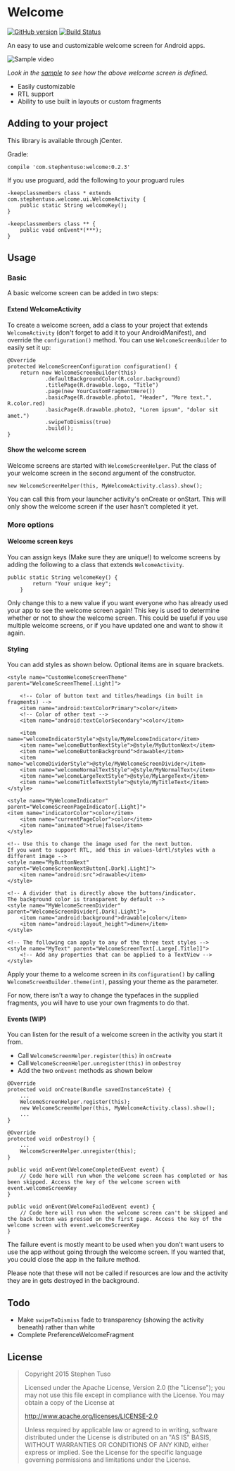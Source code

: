 Welcome
=======

[![GitHub version](https://badge.fury.io/gh/stephentuso%2Fwelcome-android.svg)](https://badge.fury.io/gh/stephentuso%2Fwelcome-android) [![Build Status](https://travis-ci.org/stephentuso/welcome-android.svg?branch=master)](https://travis-ci.org/stephentuso/welcome-android)

An easy to use and customizable welcome screen for Android apps.

![Sample video](https://raw.githubusercontent.com/stephentuso/welcome-android/master/media/sample-video.gif)

*Look in the [sample](https://github.com/stephentuso/welcome-android/blob/master/sample/src/main/java/com/stephentuso/welcomeexample/MyWelcomeActivity.java) to see how the above welcome screen is defined.*

-	Easily customizable
-	RTL support
-	Ability to use built in layouts or custom fragments

Adding to your project
----------------------

This library is available through jCenter.

Gradle:

```
compile 'com.stephentuso:welcome:0.2.3'
```

If you use proguard, add the following to your proguard rules

```
-keepclassmembers class * extends com.stephentuso.welcome.ui.WelcomeActivity {
    public static String welcomeKey();
}

-keepclassmembers class ** {
    public void onEvent*(***);
}
```

Usage
-----

### Basic

A basic welcome screen can be added in two steps:

#### Extend WelcomeActivity

To create a welcome screen, add a class to your project that extends `WelcomeActivity` (don't forget to add it to your AndroidManifest), and override the `configuration()` method. You can use `WelcomeScreenBuilder` to easily set it up:

```
@Override
protected WelcomeScreenConfiguration configuration() {
    return new WelcomeScreenBuilder(this)
            .defaultBackgroundColor(R.color.background)
            .titlePage(R.drawable.logo, "Title")
            .page(new YourCustomFragmentHere())
            .basicPage(R.drawable.photo1, "Header", "More text.", R.color.red)
            .basicPage(R.drawable.photo2, "Lorem ipsum", "dolor sit amet.")
            .swipeToDismiss(true)
            .build();
}
```

#### Show the welcome screen

Welcome screens are started with `WelcomeScreenHelper`. Put the class of your welcome screen in the second argument of the constructor.

```
new WelcomeScreenHelper(this, MyWelcomeActivity.class).show();
```

You can call this from your launcher activity's onCreate or onStart. This will only show the welcome screen if the user hasn't completed it yet.

### More options

#### Welcome screen keys

You can assign keys (Make sure they are unique!) to welcome screens by adding the following to a class that extends `WelcomeActivity`.

```
public static String welcomeKey() {
        return "Your unique key";
    }
```

Only change this to a new value if you want everyone who has already used your app to see the welcome screen again! This key is used to determine whether or not to show the welcome screen. This could be useful if you use multiple welcome screens, or if you have updated one and want to show it again.

#### Styling

You can add styles as shown below. Optional items are in square brackets.

```
<style name="CustomWelcomeScreenTheme" parent="WelcomeScreenTheme[.Light]">

    <!-- Color of button text and titles/headings (in built in fragments) -->
    <item name="android:textColorPrimary">color</item>
    <!-- Color of other text -->
    <item name="android:textColorSecondary">color</item>

    <item name="welcomeIndicatorStyle">@style/MyWelcomeIndicator</item>
    <item name="welcomeButtonNextStyle">@style/MyButtonNext</item>
    <item name="welcomeButtonBackground">drawable</item>
    <item name="welcomeDividerStyle">@style/MyWelcomeScreenDivider</item>
    <item name="welcomeNormalTextStyle">@style/MyNormalText</item>
    <item name="welcomeLargeTextStyle">@style/MyLargeText</item>
    <item name="welcomeTitleTextStyle">@style/MyTitleText</item>
</style>

<style name="MyWelcomeIndicator" parent="WelcomeScreenPageIndicator[.Light]">
<item name="indicatorColor">color</item>
    <item name="currentPageColor">color</item>
    <item name="animated">true|false</item>
</style>

<!-- Use this to change the image used for the next button.
If you want to support RTL, add this in values-ldrtl/styles with a different image -->
<style name="MyButtonNext" parent="WelcomeScreenNextButton[.Dark|.Light]">
    <item name="android:src">drawable</item>
</style>

<!-- A divider that is directly above the buttons/indicator.
The background color is transparent by default -->
<style name="MyWelcomeScreenDivider" parent="WelcomeScreenDivider[.Dark|.Light]">
    <item name="android:background">drawable|color</item>
    <item name="android:layout_height">dimen</item>
</style>

<!-- The following can apply to any of the three text styles -->
<style name="MyText" parent="WelcomeScreenText[.Large[.Title]]">
    <!-- Add any properties that can be applied to a TextView -->
</style>

```

Apply your theme to a welcome screen in its `configuration()` by calling `WelcomeScreenBuilder.theme(int)`, passing your theme as the parameter.

For now, there isn't a way to change the typefaces in the supplied fragments, you will have to use your own fragments to do that.

#### Events (WIP)

You can listen for the result of a welcome screen in the activity you start it from.

-	Call `WelcomeScreenHelper.register(this)` in `onCreate`
-	Call `WelcomeScreenHelper.unregister(this)` in `onDestroy`
-	Add the two `onEvent` methods as shown below

```
@Override
protected void onCreate(Bundle savedInstanceState) {
    ...
    WelcomeScreenHelper.register(this);
    new WelcomeScreenHelper(this, MyWelcomeActivity.class).show();
    ...
}

@Override
protected void onDestroy() {
    ...
    WelcomeScreenHelper.unregister(this);
}

public void onEvent(WelcomeCompletedEvent event) {
    // Code here will run when the welcome screen has completed or has been skipped. Access the key of the welcome screen with event.welcomeScreenKey
}

public void onEvent(WelcomeFailedEvent event) {
    // Code here will run when the welcome screen can't be skipped and the back button was pressed on the first page. Access the key of the welcome screen with event.welcomeScreenKey
}
```

The failure event is mostly meant to be used when you don't want users to use the app without going through the welcome screen. If you wanted that, you could close the app in the failure method.

Please note that these will not be called if resources are low and the activity they are in gets destroyed in the background.

Todo
----

-	Make `swipeToDismiss` fade to transparency (showing the activity beneath) rather than white
-	Complete PreferenceWelcomeFragment

License
-------

> Copyright 2015 Stephen Tuso
>
> Licensed under the Apache License, Version 2.0 (the "License"); you may not use this file except in compliance with the License. You may obtain a copy of the License at
>
> http://www.apache.org/licenses/LICENSE-2.0
>
> Unless required by applicable law or agreed to in writing, software distributed under the License is distributed on an "AS IS" BASIS, WITHOUT WARRANTIES OR CONDITIONS OF ANY KIND, either express or implied. See the License for the specific language governing permissions and limitations under the License.
